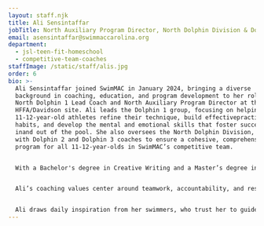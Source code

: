 ```yaml
---
layout: staff.njk
title: Ali Sensintaffar
jobTitle: North Auxiliary Program Director, North Dolphin Division & Dolphin 1 Lead
email: asensintaffar@swimmaccarolina.org
department:
  - jsl-teen-fit-homeschool
  - competitive-team-coaches
staffImage: /static/staff/alis.jpg
order: 6
bio: >-
  ﻿Ali Sensintaffar joined SwimMAC in January 2024, bringing a diverse
  background in coaching, education, and program development to her role as
  North Dolphin 1 Lead Coach and North Auxiliary Program Director at the
  HFFA/Davidson site. Ali leads the Dolphin 1 group, focusing on helping
  11-12-year-old athletes refine their technique, build effectivepractice
  habits, and develop the mental and emotional skills that foster success both
  inand out of the pool. She also oversees the North Dolphin Division, working
  with Dolphin 2 and Dolphin 3 coaches to ensure a cohesive, comprehensive
  program for all 11-12-year-olds in SwimMAC’s competitive team.


  With a Bachelor's degree in Creative Writing and a Master’s degree in English Education, Ali has taught English at the high school level and brings her educational expertise to her coaching, blending athletic skill-building with life skills. Before moving to North Carolina, she served as Head Age Group Coach at Highlands Ranch Aquatics in Colorado and asAssistant Aquatic Program Coordinator for the Highlands Ranch Community Association.Her experience in managing swim programs and understanding child development and psychology further strengthens her role in supporting SwimMAC’s young athletes.


  Ali’s coaching values center around teamwork, accountability, and respect, with a coaching style that emphasizes adaptability and continuous learning. She has a deep commitment to mental training in sports, integrating tools like goal setting, visualization,and positive self-talk to equip her swimmers with the confidence and resilience they needto succeed. Ali sees SwimMAC as a place of hope and potential, and her passion lies ininspiring athletes to recognize their capabilities and develop into well-rounded individuals.


  Ali draws daily inspiration from her swimmers, who trust her to guide them through their athletic journeys. She is also grateful for her mentors, including her first boss, Kimsey, and her first Head Age Group Coach, Jill, who both played pivotal roles in shaping her passion for coaching. Ali’s favorite advice, “Be the person you needed when you were in that situation,” reflects her philosophy of coaching with empathy and purpose. Originally from Colorado, her favorite place to travel is Ireland, and her coaching mantra embodies resilience and self-belief: “If they don’t give you a seat at the table, bring a folding chair."
---
```

